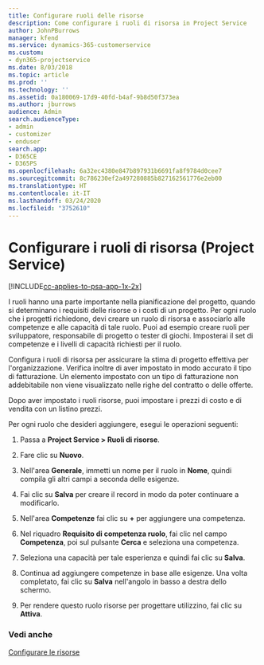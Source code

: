 ```yaml
---
title: Configurare ruoli delle risorse
description: Come configurare i ruoli di risorsa in Project Service
author: JohnPBurrows
manager: kfend
ms.service: dynamics-365-customerservice
ms.custom:
- dyn365-projectservice
ms.date: 8/03/2018
ms.topic: article
ms.prod: ''
ms.technology: ''
ms.assetid: 0a180069-17d9-40fd-b4af-9b8d50f373ea
ms.author: jburrows
audience: Admin
search.audienceType:
- admin
- customizer
- enduser
search.app:
- D365CE
- D365PS
ms.openlocfilehash: 6a32ec4380e847b897931b6691fa8f9784d0cee7
ms.sourcegitcommit: 8c786230ef2a497280885b827162561776e2eb00
ms.translationtype: HT
ms.contentlocale: it-IT
ms.lasthandoff: 03/24/2020
ms.locfileid: "3752610"
---
```

# <a name="configure-resource-roles-project-service"></a>Configurare i ruoli di risorsa (Project Service)

[!INCLUDE[cc-applies-to-psa-app-1x-2x](../includes/cc-applies-to-psa-app-1x-2x.md)]

I ruoli hanno una parte importante nella pianificazione del progetto, quando si determinano i requisiti delle risorse o i costi di un progetto. Per ogni ruolo che i progetti richiedono, devi creare un ruolo di risorsa e associarlo alle competenze e alle capacità di tale ruolo. Puoi ad esempio creare ruoli per sviluppatore, responsabile di progetto o tester di giochi. Imposterai il set di competenze e i livelli di capacità richiesti per il ruolo.  
  
 Configura i ruoli di risorsa per assicurare la stima di progetto effettiva per l'organizzazione.  Verifica inoltre di aver impostato in modo accurato il tipo di fatturazione. Un elemento impostato con un tipo di fatturazione non addebitabile non viene visualizzato nelle righe del contratto o delle offerte.  
  
 Dopo aver impostato i ruoli risorse, puoi impostare i prezzi di costo e di vendita con un listino prezzi.  
  
 Per ogni ruolo che desideri aggiungere, esegui le operazioni seguenti:  
  
1.  Passa a **Project Service > Ruoli di risorse**.  
  
2.  Fare clic su **Nuovo**.  
  
3.  Nell'area **Generale**, immetti un nome per il ruolo in **Nome**, quindi compila gli altri campi a seconda delle esigenze.  
  
4.  Fai clic su **Salva** per creare il record in modo da poter continuare a modificarlo.  
  
5.  Nell'area **Competenze** fai clic su **+** per aggiungere una competenza.  
  
6.  Nel riquadro **Requisito di competenza ruolo**, fai clic nel campo **Competenza**, poi sul pulsante **Cerca** e seleziona una competenza.  
  
7.  Seleziona una capacità per tale esperienza e quindi fai clic su **Salva**.  
  
8.  Continua ad aggiungere competenze in base alle esigenze. Una volta completato, fai clic su **Salva** nell'angolo in basso a destra dello schermo.  
  
9. Per rendere questo ruolo risorse per progettare utilizzino, fai clic su **Attiva**.  
  
### <a name="see-also"></a>Vedi anche  
 [Configurare le risorse](../project-service/set-up-resources.md)
